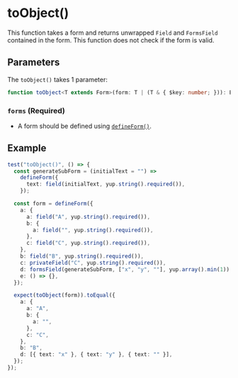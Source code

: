 # toObject()
This function takes a form and returns unwrapped `Field` and `FormsField` contained in the form.
This function does not check if the form is valid.

## Parameters
The `toObject()` takes 1 parameter:

```typescript
function toObject<T extends Form>(form: T | (T & { $key: number; })): Expand<ToObjectOutput<T>>
```

### `forms` (Required)
- A form should be defined using [`defineForm()`](/api/defineForm).

## Example
```typescript
test("toObject()", () => {
  const generateSubForm = (initialText = "") =>
    defineForm({
      text: field(initialText, yup.string().required()),
    });

  const form = defineForm({
    a: {
      a: field("A", yup.string().required()),
      b: {
        a: field("", yup.string().required()),
      },
      c: field("C", yup.string().required()),
    },
    b: field("B", yup.string().required()),
    c: privateField("C", yup.string().required()),
    d: formsField(generateSubForm, ["x", "y", ""], yup.array().min(1)),
    e: () => {},
  });

  expect(toObject(form)).toEqual({
    a: {
      a: "A",
      b: {
        a: "",
      },
      c: "C",
    },
    b: "B",
    d: [{ text: "x" }, { text: "y" }, { text: "" }],
  });
});
```